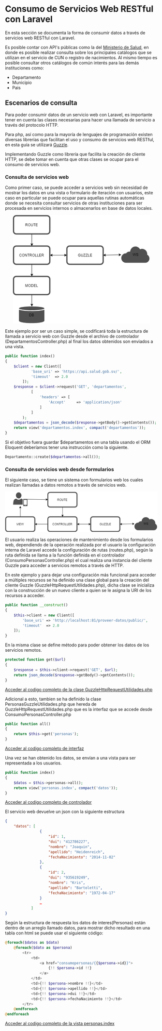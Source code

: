 # Consumo de Servicios Web RESTful con Laravel
En esta sección se documenta la forma de consumir datos a través de servicios web RESTful con Laravel.

Es posible contar con API's públicas como la del [Ministerio de Salud](#https://api.salud.gob.sv/), en donde es posible realizar consulta sobre los principales catálogos que se utilizan en el servicio de CUN o registro de nacimientos. Al mismo tiempo es posible consultar otros catálogos de común interés para las demás instituciones como:

* Departamento
* Municipio
* Pais

## Escenarios de consulta
Para poder consumir datos de un servicio web con Laravel, es importante tener en cuenta las clases necesarias para hacer una llamada de servicio a través del protocolo HTTP.

Para php, así como para la mayoría de lenguajes de programación existen diversas librerías que facilitan el uso y consumo de servicios web RESTful, en esta guía se utilizará [Guzzle](#https://github.com/guzzle/guzzle).

Implementando Guzzle como librería que facilita la creación de cliente HTTP, se debe tomar en cuenta que otras clases se ocupar para el consumo de servicios web. 

### Consulta de servicios web
Como primer caso, se puede acceder a servicios web sin necesidad de mostrar los datos en una vista o formulario de iteración con usuarios, este caso en particular se puede ocupar para aquellas rutinas automáticas donde se necesita consultar servicios de otras instituciones para ser procesada en servicios internos o almacenarlos en base de datos locales.

<p align="center">
  <img src="../docs/img/2.png" title="servicio de consulta">
</p>

Este ejemplo por ser un caso simple, se codificará toda la estructura de llamada a servicio web con Guzzle desde el archivo de controlador (DepartamentosController.php) al final los datos obtenidos son enviados a una vista.
``` php
public function index()
{
    $client = new Client([
            'base_uri' => 'https://api.salud.gob.sv/',
            'timeout'  => 2.0
        ]);
    $response = $client->request('GET', 'departamentos',
            [
                'headers' => [
                    'Accept'     => 'application/json'
                ]
            ]
        );
    $departamentos = json_decode($response->getBody()->getContents());
    return view('departamentos.index', compact('departamentos'));
}
```
Si el objetivo fuera guardar $departamentos en una tabla usando el ORM Eloquent deberíamos tener una instrucción como la siguiente.

``` php
Departamento::create($departamentos->all());
```

### Consulta de servicios web desde formularios
El siguiente caso, se tiene un sistema con formularios web los cuales realizan llamadas a datos remotos a través de servicios web.

<p align="center">
  <img src="../docs/img/1.png" title="solicitud de servicio web desde formularios">
</p>

El usuario realiza las operaciones de mantenimiento desde los formularios web, dependiendo de la operación realizada por el usuario la configuración interna de Laravel accede la configuración de rutas (routes.php), según la ruta definida se llama a la función definida en el controlador (ConsumoPersonasController.php) el cual realiza una instancia del cliente Guzzle para acceder a servicios remotos a través de HTTP. 

En este ejemplo y para dejar una configuración más funcional para acceder a múltiples recursos se ha definido una clase global para la creación del cliente Guzzle (GuzzleHttpRequestUtilidades.php), dicha clase se inicializa con la construcción de un nuevo cliente a quien se le asigna la URI de los recursos a acceder.

``` php
public function __construct()
{
    $this->client = new Client([
        'base_uri' => 'http://localhost:81/proveer-datos/public/',
        'timeout'  => 2.0
    ]);
}
```

En la misma clase se define método para poder obtener los datos de los servicios remotos.
``` php
protected function get($url)
{
    $response = $this->client->request('GET', $url);
    return json_decode($response->getBody()->getContents());
}
```
[Acceder al codigo completo de la clase GuzzleHttpRequestUtilidades.php](app/Utilidades/GuzzleHttpRequestUtilidades.php)


Adicional a esto, tambien se ha definido la clase PersonasGuzzleUtilidades.php que hereda de GuzzleHttpRequestUtilidades.php que es la interfaz que se accede desde  ConsumoPersonasController.php 
``` php
public function all()
{
    return $this->get('personas');
}
```
[Acceder al codigo completo de interfaz](app/Utilidades/PersonasGuzzleUtilidades.php)

Una vez se han obtenido los datos, se envían a una vista para ser representada a los usuarios. 
``` php
public function index()
{
    $datos = $this->personas->all();
    return view('personas.index', compact('datos'));
}
```
[Acceder al codigo completo de controlador](app/Http/Controllers/ConsumoPersonasController.php)

El servicio web devuelve un json con la siguiente estructura
``` json
{
    "datos": [
                {
                    "id": 1,
                    "dui": "412786227",
                    "nombre": "Joaquin",
                    "apellido": "Heidenreich",
                    "fechaNacimiento": "2014-11-02"
                },
                {
                    "id": 2,
                    "dui": "935619249",
                    "nombre": "Kris",
                    "apellido": "Bartoletti",
                    "fechaNacimiento": "1972-04-17"
                }
                …
            ]
}
```

Según la estructura de respuesta los datos de interes(Personas) están dentro de un arreglo llamado datos, para mostrar dicho resultado en una tabla con html se puede usar el siguiente código:
``` php
@foreach($datos as $dato)
    @foreach($dato as $persona)
        <tr>
            <td>
                <a href="consumopersonas/{{$persona->id}}"> 
                    {!! $persona->id !!}
                </a>
            </td>
            <td>{!! $persona->nombre !!}</td>
            <td>{!! $persona->apellido !!}</td>
            <td>{!! $persona->dui !!}</td>
            <td>{!! $persona->fechaNacimiento !!}</td>
        </tr>
    @endforeach
@endforeach

```
[Acceder al codigo completo de la vista personas.index](resources/views/personas/index.blade.php)
